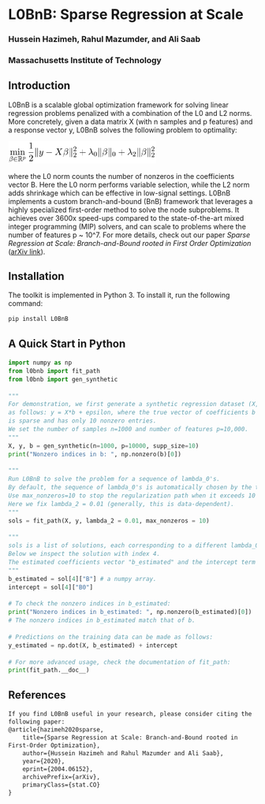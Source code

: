 # L0BnB: Sparse Regression at Scale
### Hussein Hazimeh, Rahul Mazumder, and Ali Saab
### Massachusetts Institute of Technology

## Introduction
L0BnB is a scalable global optimization framework for solving linear regression problems penalized with a combination of the L0 and L2 norms. More concretely, given a data matrix X (with n samples and p features) and a response vector y, L0BnB solves the following problem to optimality:

<img src="formulation.png" width = 300>

where the L0 norm counts the number of nonzeros in the coefficients vector B. Here the L0 norm performs variable selection, while the L2 norm adds shrinkage which can be effective in low-signal settings. L0BnB implements a custom branch-and-bound (BnB) framework that leverages a highly specialized first-order method to solve the node subproblems. It achieves over 3600x speed-ups compared to the state-of-the-art mixed integer programming (MIP) solvers, and can scale to problems where the number of features p ~ 10^7. For more details, check out our paper *Sparse Regression at Scale: Branch-and-Bound rooted in First Order Optimization* ([arXiv link](https://arxiv.org/abs/2004.06152)).

## Installation
The toolkit is implemented in Python 3. To install it, run the following command:
```bash
pip install L0BnB
```

## A Quick Start in Python
```python
import numpy as np
from l0bnb import fit_path
from l0bnb import gen_synthetic

"""
For demonstration, we first generate a synthetic regression dataset (X,y)
as follows: y = X*b + epsilon, where the true vector of coefficients b
is sparse and has only 10 nonzero entries.
We set the number of samples n=1000 and number of features p=10,000.
"""
X, y, b = gen_synthetic(n=1000, p=10000, supp_size=10)
print("Nonzero indices in b: ", np.nonzero(b)[0])

"""
Run L0BnB to solve the problem for a sequence of lambda_0's.
By default, the sequence of lambda_0's is automatically chosen by the toolkit.
Use max_nonzeros=10 to stop the regularization path when it exceeds 10 nonzeros.
Here we fix lambda_2 = 0.01 (generally, this is data-dependent).
"""
sols = fit_path(X, y, lambda_2 = 0.01, max_nonzeros = 10)

"""
sols is a list of solutions, each corresponding to a different lambda_0.
Below we inspect the solution with index 4.
The estimated coefficients vector "b_estimated" and the intercept term can be accessed as follows:
"""
b_estimated = sol[4]["B"] # a numpy array.
intercept = sol[4]["B0"]

# To check the nonzero indices in b_estimated:
print("Nonzero indices in b_estimated: ", np.nonzero(b_estimated)[0])
# The nonzero indices in b_estimated match that of b.

# Predictions on the training data can be made as follows:
y_estimated = np.dot(X, b_estimated) + intercept

# For more advanced usage, check the documentation of fit_path:
print(fit_path.__doc__)
```

## References
```
If you find L0BnB useful in your research, please consider citing the following paper:
@article{hazimeh2020sparse,
    title={Sparse Regression at Scale: Branch-and-Bound rooted in First-Order Optimization},
    author={Hussein Hazimeh and Rahul Mazumder and Ali Saab},
    year={2020},
    eprint={2004.06152},
    archivePrefix={arXiv},
    primaryClass={stat.CO}
}
```
